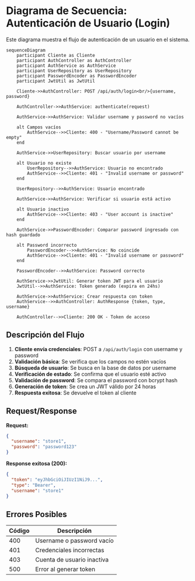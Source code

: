 # Diagrama de Secuencia: Autenticación de Usuario (Login)

Este diagrama muestra el flujo de autenticación de un usuario en el sistema.

```mermaid
sequenceDiagram
    participant Cliente as Cliente
    participant AuthController as AuthController
    participant AuthService as AuthService
    participant UserRepository as UserRepository
    participant PasswordEncoder as PasswordEncoder
    participant JwtUtil as JwtUtil

    Cliente->>AuthController: POST /api/auth/login<br/>{username, password}
    
    AuthController->>AuthService: authenticate(request)
    
    AuthService->>AuthService: Validar username y password no vacíos
    
    alt Campos vacíos
        AuthService-->>Cliente: 400 - "Username/Password cannot be empty"
    end
    
    AuthService->>UserRepository: Buscar usuario por username
    
    alt Usuario no existe
        UserRepository-->>AuthService: Usuario no encontrado
        AuthService-->>Cliente: 401 - "Invalid username or password"
    end
    
    UserRepository-->>AuthService: Usuario encontrado
    
    AuthService->>AuthService: Verificar si usuario está activo
    
    alt Usuario inactivo
        AuthService-->>Cliente: 403 - "User account is inactive"
    end
    
    AuthService->>PasswordEncoder: Comparar password ingresado con hash guardado
    
    alt Password incorrecto
        PasswordEncoder-->>AuthService: No coincide
        AuthService-->>Cliente: 401 - "Invalid username or password"
    end
    
    PasswordEncoder-->>AuthService: Password correcto
    
    AuthService->>JwtUtil: Generar token JWT para el usuario
    JwtUtil-->>AuthService: Token generado (expira en 24hs)
    
    AuthService->>AuthService: Crear respuesta con token
    AuthService-->>AuthController: AuthResponse {token, type, username}
    
    AuthController-->>Cliente: 200 OK - Token de acceso

```

## Descripción del Flujo

1. **Cliente envía credenciales**: POST a `/api/auth/login` con username y password
2. **Validación básica**: Se verifica que los campos no estén vacíos
3. **Búsqueda de usuario**: Se busca en la base de datos por username
4. **Verificación de estado**: Se confirma que el usuario esté activo
5. **Validación de password**: Se compara el password con bcrypt hash
6. **Generación de token**: Se crea un JWT válido por 24 horas
7. **Respuesta exitosa**: Se devuelve el token al cliente

## Request/Response

**Request:**
```json
{
  "username": "store1",
  "password": "password123"
}
```

**Response exitosa (200):**
```json
{
  "token": "eyJhbGciOiJIUzI1NiJ9...",
  "type": "Bearer",
  "username": "store1"
}
```

## Errores Posibles

| Código | Descripción |
|--------|-------------|
| 400 | Username o password vacío |
| 401 | Credenciales incorrectas |
| 403 | Cuenta de usuario inactiva |
| 500 | Error al generar token |

